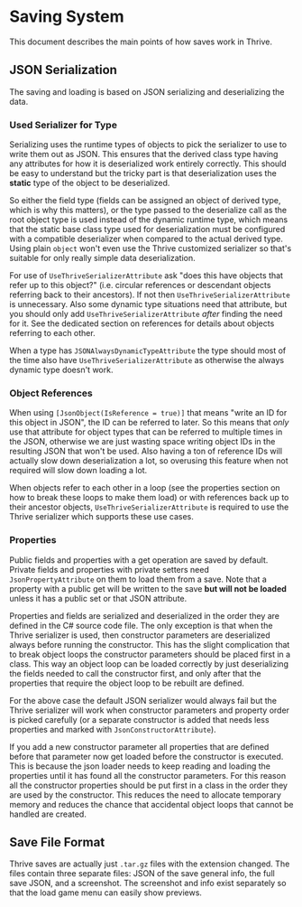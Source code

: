 Saving System
=============

This document describes the main points of how saves work in Thrive.

JSON Serialization
------------------

The saving and loading is based on JSON serializing and deserializing
the data.

### Used Serializer for Type

Serializing uses the runtime types of objects to pick the serializer
to use to write them out as JSON. This ensures that the derived class
type having any attributes for how it is deserialized work entirely
correctly. This should be easy to understand but the tricky part is
that deserialization uses the **static** type of the object to be
deserialized.

So either the field type (fields can be assigned an object of derived
type, which is why this matters), or the type passed to the
deserialize call as the root object type is used instead of the
dynamic runtime type, which means that the static base class type used
for deserialization must be configured with a compatible deserializer
when compared to the actual derived type. Using plain `object` won't
even use the Thrive customized serializer so that's suitable for only
really simple data deserialization.

For use of `UseThriveSerializerAttribute` ask "does this have objects
that refer up to this object?" (i.e. circular references or descendant
objects referring back to their ancestors). If not then
`UseThriveSerializerAttribute` is unnecessary. Also some dynamic type
situations need that attribute, but you should only add
`UseThriveSerializerAttribute` *after* finding the need for it. See
the dedicated section on references for details about objects
referring to each other.

When a type has `JSONAlwaysDynamicTypeAttribute` the type should most
of the time also have `UseThriveSerializerAttribute` as otherwise the
always dynamic type doesn't work.

### Object References

When using `[JsonObject(IsReference = true)]` that means "write an ID
for this object in JSON", the ID can be referred to later. So this
means that *only* use that attribute for object types that can be
referred to multiple times in the JSON, otherwise we are just wasting
space writing object IDs in the resulting JSON that won't be
used. Also having a ton of reference IDs will actually slow down
deserialization a lot, so overusing this feature when not required
will slow down loading a lot.

When objects refer to each other in a loop (see the properties section
on how to break these loops to make them load) or with references back
up to their ancestor objects, `UseThriveSerializerAttribute` is
required to use the Thrive serializer which supports these use cases.

### Properties

Public fields and properties with a get operation are saved by
default. Private fields and properties with private setters need
`JsonPropertyAttribute` on them to load them from a save. Note that a
property with a public get will be written to the save **but will not
be loaded** unless it has a public set or that JSON attribute.

Properties and fields are serialized and deserialized in the order
they are defined in the C# source code file. The only exception is
that when the Thrive serializer is used, then constructor parameters
are deserialized always before running the constructor. This has the
slight complication that to break object loops the constructor
parameters should be placed first in a class. This way an object loop
can be loaded correctly by just deserializing the fields needed to
call the constructor first, and only after that the properties that
require the object loop to be rebuilt are defined.

For the above case the default JSON serializer would always fail but
the Thrive serializer will work when constructor parameters and
property order is picked carefully (or a separate constructor is added
that needs less properties and marked with
`JsonConstructorAttribute`).

If you add a new constructor parameter all properties that are defined
before that parameter now get loaded before the constructor is
executed. This is because the json loader needs to keep reading and
loading the properties until it has found all the constructor
parameters. For this reason all the constructor properties should be
put first in a class in the order they are used by the
constructor. This reduces the need to allocate temporary memory and
reduces the chance that accidental object loops that cannot be handled
are created.

Save File Format
----------------

Thrive saves are actually just `.tar.gz` files with the extension
changed. The files contain three separate files: JSON of the save
general info, the full save JSON, and a screenshot. The screenshot and
info exist separately so that the load game menu can easily show
previews.
